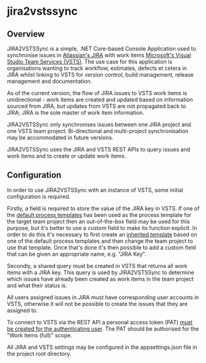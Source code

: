 # jira2vstssync
## Overview ##

JIRA2VSTSSync is a simple, .NET Core-based Console Application used to synchronise issues in [Atlassian's JIRA](https://www.atlassian.com/software/jira) with work items [Microsoft's Visual Studio Team Services (VSTS)](https://www.visualstudio.com/team-services/). The use case for this application is organisations wanting to track workflow, estimates, defects et cetera in JIRA whilst linking to VSTS for version control, build management, release management and documentation.

As of the current version, the flow of JIRA issues to VSTS work items is unidirectional - work items are created and updated based on information sourced from JIRA, but updates from VSTS are not propagated back to JIRA; JIRA is the sole master of work item information.

JIRA2VSTSSync only synchronises issues between one JIRA project and one VSTS team project. Bi-directional and multi-project synchronisation may be accommodated in future versions.

JIRA2VSTSSync uses the JIRA and VSTS REST APIs to query issues and work items and to create or update work items.  

## Configuration ##

In order to use JIRA2VSTSSync with an instance of VSTS, some initial configuration is required. 

Firstly, a field is required to store the value of the JIRA key in VSTS. If one of the [default process templates](https://docs.microsoft.com/en-us/vsts/work/work-items/guidance/choose-process#agile-cmmi-and-scrum) has been used as the process template for the target team project then an out-of-the-box field may be used for this purpose, but it's better to use a custom field to make its function explicit. In order to do this it's necessary to first create an [inherited template](https://docs.microsoft.com/en-us/vsts/work/customize/inheritance-process-model) based on one of the default process templates and then change the team project to use that template. Once that's done it's then possible to add a custom field that can be given an appropriate name, e.g. "JIRA Key". 

Secondly, a shared query must be created in VSTS that returns all work items with a JIRA key. This query is used by JIRA2VSTSSync to determine which issues have already been created as work items in the team project and what their status is.

All users assigned issues in JIRA must have corresponding user accounts in VSTS, otherwise it will not be possible to create the issues that they are assigned to.

To connect to VSTS via the REST API a personal access token (PAT) [must be created for the authenticating user](https://docs.microsoft.com/en-us/vsts/git/_shared/personal-access-tokens). The PAT should be authorised for the "Work items (full)" scope.

All JIRA and VSTS settings may be configured in the appsettings.json file in the project root directory.
